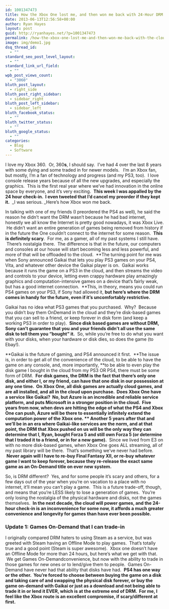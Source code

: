 ```yaml
---
id: 1001347473
title: How the Xbox One lost me, and then won me back with 24-Hour DRM and the cloud.
date: 2013-06-13T12:56:58+00:00
author: Ryan Hayes
layout: post
guid: http://ryanhayes.net/?p=1001347473
permalink: /how-the-xbox-one-lost-me-and-then-won-me-back-with-the-cloud/
image: img/demo1.jpg
dsq_thread_id:
  - ""
standard_seo_post_level_layout:
  - ""
standard_link_url_field:
  - ""
wpb_post_views_count:
  - "3060"
bluth_post_layout:
  - right_side
bluth_post_right_sidebar:
  - sidebar_right
bluth_post_left_sidebar:
  - sidebar_left
bluth_facebook_status:
  - ""
bluth_twitter_status:
  - ""
bluth_google_status:
  - ""
categories:
  - Blog
  - Software
---
```

I love my Xbox 360.  Or, 360**s**, I should say.  I&#8217;ve had 4 over the last 8 years with some dying and some traded in for newer models.   I&#8217;m an Xbox fan, but mostly, I&#8217;m a fan of technology and progress (and my PS3, too).  I love console release years because of all the new upgrades, and especially the graphics.  This is the first real year where we&#8217;ve had innovation in the online space by everyone, and it&#8217;s very exciting.  **This week I was appalled by the 24 hour check-in.  I even tweeted that I&#8217;d cancel my preorder if they kept it.**  _I was serious. _Here&#8217;s how Xbox won me back.<!--more-->

In talking with one of my friends (I preordered the PS4 as well), he said the reason he didn&#8217;t want the DRM wasn&#8217;t because he had bad internet, honestly we all know the Internet is pretty good nowadays, it was Xbox Live.  He didn&#8217;t want an entire generation of games being removed from history if in the future the One couldn&#8217;t connect to the internet for some reason.  **This is definitely scary**.  For me, as a gamer, all of my past systems I still have.  There&#8217;s nostalgia there.  The difference is that in the future, our computers and consoles at our house will start becoming less and less powerful, and more of that will be offloaded to the cloud.  **The turning point for me was when Sony announced Gaikai that lets you play PS3 games on your PS4, Vita, and whatever other device the Gaikai player is on.  Gaikai works because it runs the game on a PS3 in the cloud, and then streams the video and controls to your device, letting even crappy hardware play amazingly graphics and computation-intensive games on a device that&#8217;s fairly weak, but has a good internet connection.  **This, in theory, means you could run PS4 games on your PS3, if Sony had allowed it, **but here&#8217;s where the DRM comes in handy for the future, even if it&#8217;s uncomfortably restrictive.**

Gaikai has no idea what PS3 games that you purchased.  Why?  Because you didn&#8217;t buy them OnDemand in the cloud and they&#8217;re disk-based games that you can sell to a friend, or keep forever in disk form (and keep a working PS3 in order to play).  **Since disk based games are without DRM, Sony can&#8217;t guarantee that you and your friends didn&#8217;t all use the same disk to tell them you &#8220;bought&#8221; it.**  So, while you&#8217;re free to do what you want with your disks, when your hardware or disk dies, so does the game (to Ebay!).

**Gaikai is the future of gaming, and PS4 announced it first.  **The issue is, in order to get all of the convenience of the cloud, to be able to have the game on any console, and, more importantly, **to be able to even play the disk game I bought in the cloud from my PS3 OR PS4, there must be some form of DRM.  **For disk games, the DRM is the fact that there&#8217;s only one disk, and either I, or my friend, can have that one disk in our possession at any one time.  **On Xbox One, all disk games are actually cloud games, and are all installed, and all in the cloud upon purchase.**  Does Xbox One have a service like Gaikai?  No, but Azure is an incredible and reliable service platform, and puts Microsoft in a stronger position in the cloud.  Five years from now, when devs are hitting the edge of what the PS4 and Xbox One can push, Azure will be there to essentially infinitely extend the computation power of the Xbox one. ** Another 5 years after that and we&#8217;ll be in an era where Gaikai-like services are the norm, and at that point, the DRM that Xbox pushed on us will be the only way they can determine that I, Ryan, bought Forza 5 and still own Forza 5 (or determine that I traded it to a friend, or in for a new game).**  Since we lived from E3 on with no more disk-based games, when Xbox One goes ALL streaming, all of my past library will be there.  That&#8217;s something we&#8217;ve never had before.  **Never again will I have to re-buy Final Fantasy XII, or re-buy whatever game I want to keep forever, because they re-release the exact same game as an On-Demand title on ever new system.**

So, is DRM different?  Yes, and for some people it&#8217;s scary and others, for a few days out of the year when you&#8217;re on vacation to a place with no internet, it&#8217;ll mean you can&#8217;t play a game.  This is a future trade-off, though, and means that you&#8217;re LESS likely to lose a generation of games.  You&#8217;re only losing the nostalgia of the physical hardware and disks, not the games themselves.  **In the next decade, the cloud will power games, and the 24-hour check-in is an inconvenience for some now, it affords a much greater convenience and longevity for games than have ever been possible.**

### Update 1: Games On-Demand that I can trade-in

I originally compared DRM haters to using Steam as a service, but was greeted with Steam having an Offline Mode to play games.  That&#8217;s totally true and a good point (Steam is super awesome).  Xbox one doesn&#8217;t have an Offline Mode for more than 24 hours, but here&#8217;s what we get with that.  We get Games On-Demandconvenience, but now with the ability to trade in those games for new ones or to lend/give them to people.  Games On-Demand have never had that ability that disks have had.  **PS4 has one way or the other.  You&#8217;re forced to choose between buying the game on a disk and taking care of and swapping the physical disk forever, or buy the game on-demand with Gaikai or just as a download and not being able to trade it in or lend it EVER, which is at the extreme end of DRM.  For me, I feel like the Xbox route is an excellent compromise, if scary/different at first.**
